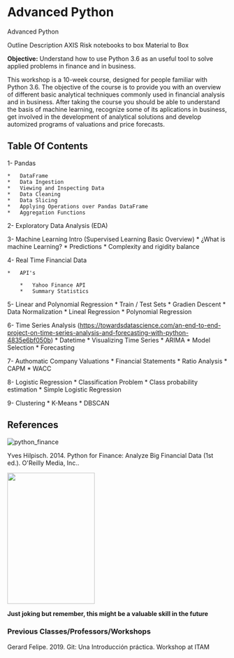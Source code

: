 # Advanced Python


Advanced Python

Outline
Description
AXIS Risk notebooks to box
Material to Box

**Objective:** Understand how to use Python 3.6 as an useful tool to solve applied problems in finance and in business.  

This workshop is a 10-week course, designed for people familiar with Python 3.6. The objective of the course is to provide you with an overview of different basic analytical techniques commonly used in financial analysis and in business. After taking the course you should be able to understand the basis of machine learning, recognize some of its aplications in business, get involved in the development of analytical solutions and develop automized programs of valuations and price forecasts. 



## Table Of Contents

1-  Pandas 

    *   DataFrame
    *   Data Ingestion
    *   Viewing and Inspecting Data
    *   Data Cleaning
    *   Data Slicing
    *   Applying Operations over Pandas DataFrame
    *   Aggregation Functions

2-  Exploratory Data Analysis (EDA)
       
3-  Machine Learning Intro (Supervised Learning Basic Overview)
    *   ¿What is machine Learning?
    *   Predictions
    *   Complexity and rigidity balance

4-  Real Time Financial Data

    *   API's

        *   Yahoo Finance API
        *   Summary Statistics

5-  Linear and Polynomial Regression
    *   Train / Test Sets
    *   Gradien Descent
    *   Data Normalization
    *   Lineal Regression
    *   Polynomial Regression
    
6-  Time Series Analysis (https://towardsdatascience.com/an-end-to-end-project-on-time-series-analysis-and-forecasting-with-python-4835e6bf050b)
    *   Datetime
    *   Visualizing Time Series
    *   ARIMA
    *   Model Selection
    *   Forecasting

7-  Authomatic Company Valuations
    *   Financial Statements
    *   Ratio Analysis
    *   CAPM
    *   WACC

8-   Logistic Regression
    *   Classification Problem
    *   Class probability estimation
    *   Simple Logistic Regression

9- Clustering
    *   K-Means 
    *   DBSCAN 





## References

![python_finance](media/python_finance_oreilly.jpeg)


Yves Hilpisch. 2014. Python for Finance: Analyze Big Financial Data (1st ed.). O'Reilly Media, Inc..



<img src="media/copying_stack.jpeg" width="200" height="300" />

**Just joking but remember, this might be a valuable skill in the future**



### Previous Classes/Professors/Workshops

Gerard Felipe. 2019. Git: Una Introducción práctica. Workshop at ITAM

